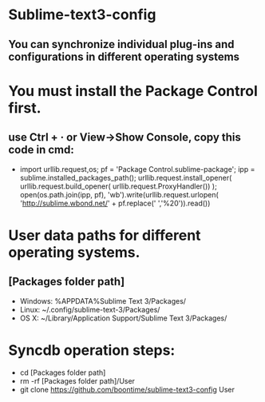 # Sublime-text3-config
## You can synchronize individual plug-ins and configurations in different operating systems


# You must install the Package Control first.
## use Ctrl + · or View->Show Console, copy this code in cmd:
* import urllib.request,os; pf = 'Package Control.sublime-package'; ipp = sublime.installed_packages_path(); urllib.request.install_opener( urllib.request.build_opener( urllib.request.ProxyHandler()) ); open(os.path.join(ipp, pf), 'wb').write(urllib.request.urlopen( 'http://sublime.wbond.net/' + pf.replace(' ','%20')).read())


# User data paths for different operating systems.
## [Packages folder path]
* Windows: %APPDATA%Sublime Text 3/Packages/
* Linux: ~/.config/sublime-text-3/Packages/
* OS X: ~/Library/Application Support/Sublime Text 3/Packages/

# Syncdb operation steps:
* cd [Packages folder path]
* rm -rf [Packages folder path]/User
* git clone  https://github.com/boontime/sublime-text3-config User
